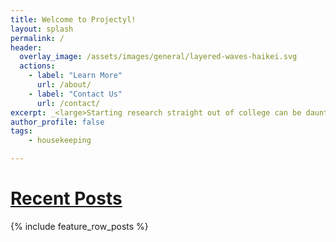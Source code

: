 ```yaml
---
title: Welcome to Projectyl!
layout: splash
permalink: /
header:
  overlay_image: /assets/images/general/layered-waves-haikei.svg
  actions:
    - label: "Learn More"
      url: /about/
    - label: "Contact Us"
      url: /contact/
excerpt: _<large>Starting research straight out of college can be daunting - we are here to make it easier.</large>_
author_profile: false
tags:
    - housekeeping

---
```


# [Recent Posts](/all/)

{% include feature_row_posts %}
